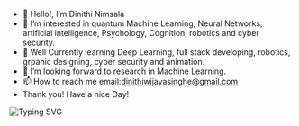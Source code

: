 - 👋 Hello!, I’m Dinithi Nimsala
- 👀 I’m interested in quantum Machine Learning, Neural Networks, artificial intelligence, Psychology, Cognition, robotics and cyber security.
- 🌱 Well Currently learning Deep Learning, full stack developing, robotics, grpahic designing, cyber security and animation.
- 💞️ I’m looking forward to research in Machine Learning.
- 📫 How to reach me email:dinithiwijayasinghe@gmail.com
- Thank you! Have a nice Day!

![Typing SVG](https://readme-typing-svg.herokuapp.com/?lines=Tech+Enthusiast!)
